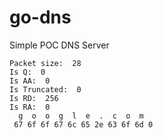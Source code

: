 # go-dns
Simple POC DNS Server 


    Packet size:  28
    Is Q:  0
    Is AA:  0
    Is Truncated:  0
    Is RD:  256
    Is RA:  0
      g  o  o  g  l  e  .  c  o  m
     67 6f 6f 67 6c 65 2e 63 6f 6d 0